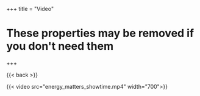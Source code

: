 +++
title = "Video"

# These properties may be removed if you don't need them

+++

{{< back >}}



{{< video src="energy_matters_showtime.mp4" width="700">}}
